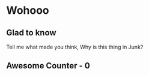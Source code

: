 # Wohooo

## Glad to know

Tell me what made you think, Why is this thing in Junk?

## Awesome Counter - 0 
<!-- Increment The Above number -- >
<!-- Sample -- >
<!-- 1. I <GITHUB USERNAME> found <script name> Awesome. -- >
<!-- 2. I <GITHUB USERNAME> found <script name> Awesome. -- >
<!-- Don't Delete the sample, they are just comments. BUT DONT FOREGET TO DECOMMENT -- >
